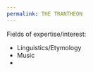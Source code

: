 ```yaml
---
permalink: THE TRANTHEON
---
```


Fields of expertise/interest:

* Linguistics/Etymology
* Music
* 
